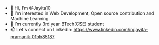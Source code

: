 - 👋 Hi, I’m @Jayita10
- 👀 I’m interested in Web Development, Open source contribution and Machine Learning
- 🌱 I’m currently 3rd year BTech(CSE) student
- 📫 Let's connect on LinkedIn: https://www.linkedin.com/in/jayita-pramanik-01bb85187

<!---
Jayita10/Jayita10 is a ✨ special ✨ repository because its `README.md` (this file) appears on your GitHub profile.
You can click the Preview link to take a look at your changes.
--->
